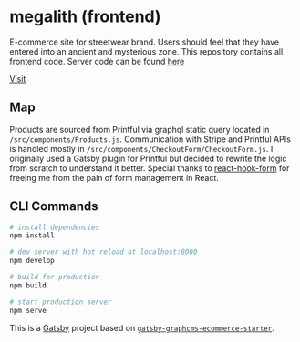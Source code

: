 # megalith (frontend)

E-commerce site for streetwear brand. Users should feel that they have entered into an ancient and mysterious zone. This repository contains all frontend code. Server code can be found [here](https://github.com/nsmarino/megalith-backend)

[Visit](https://www.megalith.supply/)

## Map

Products are sourced from Printful via graphql static query located in `/src/components/Products.js`. Communication with Stripe and Printful APIs is handled mostly in `/src/components/CheckoutForm/CheckoutForm.js`. I originally used a Gatsby plugin for Printful but decided to rewrite the logic from scratch to understand it better. Special thanks to [react-hook-form](https://react-hook-form.com/) for freeing me from the pain of form management in React.

## CLI Commands

``` bash
# install dependencies
npm install

# dev server with hot reload at localhost:8000
npm develop

# build for production
npm build

# start production server
npm serve
```

This is a [Gatsby](https://www.gatsbyjs.com/) project based on [`gatsby-graphcms-ecommerce-starter`](https://www.gatsbyjs.com/starters/GraphCMS/gatsby-graphcms-ecommerce-starter).
